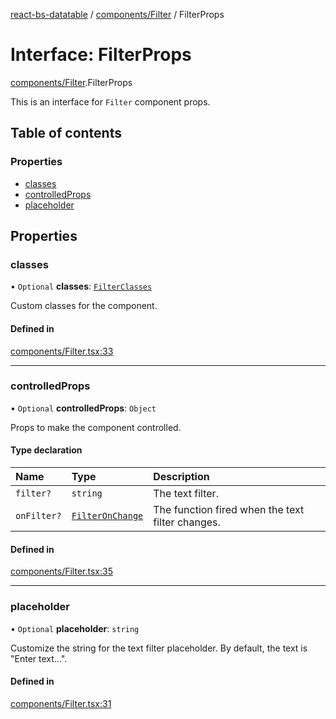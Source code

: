 [react-bs-datatable](../README.md) / [components/Filter](../modules/components_Filter.md) / FilterProps

# Interface: FilterProps

[components/Filter](../modules/components_Filter.md).FilterProps

This is an interface for `Filter` component props.

## Table of contents

### Properties

- [classes](components_Filter.FilterProps.md#classes)
- [controlledProps](components_Filter.FilterProps.md#controlledprops)
- [placeholder](components_Filter.FilterProps.md#placeholder)

## Properties

### classes

• `Optional` **classes**: [`FilterClasses`](components_Filter.FilterClasses.md)

Custom classes for the component.

#### Defined in

[components/Filter.tsx:33](https://github.com/imballinst/react-bs-datatable/blob/5e1a57a/src/components/Filter.tsx#L33)

___

### controlledProps

• `Optional` **controlledProps**: `Object`

Props to make the component controlled.

#### Type declaration

| Name | Type | Description |
| :------ | :------ | :------ |
| `filter?` | `string` | The text filter. |
| `onFilter?` | [`FilterOnChange`](../modules/helpers_types.md#filteronchange) | The function fired when the text filter changes. |

#### Defined in

[components/Filter.tsx:35](https://github.com/imballinst/react-bs-datatable/blob/5e1a57a/src/components/Filter.tsx#L35)

___

### placeholder

• `Optional` **placeholder**: `string`

Customize the string for the text filter placeholder.
By default, the text is "Enter text...".

#### Defined in

[components/Filter.tsx:31](https://github.com/imballinst/react-bs-datatable/blob/5e1a57a/src/components/Filter.tsx#L31)
